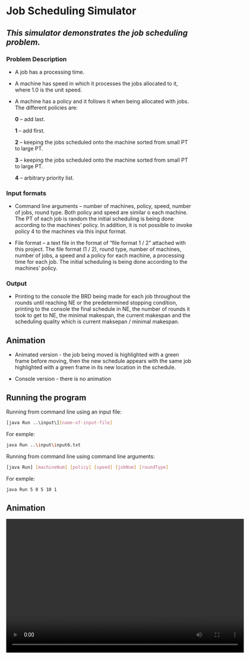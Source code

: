 # Job Scheduling Simulator

## _This simulator demonstrates the job scheduling problem._

### Problem Description

- A job has a processing time.

- A machine has speed in which it processes the jobs allocated to it, where 1.0 is the unit speed.

- A machine has a policy and it follows it when being allocated with jobs. The different policies are:

  **0** – add last.

  **1** – add first.

  **2** – keeping the jobs scheduled onto the machine sorted from small PT to large PT.

  **3** – keeping the jobs scheduled onto the machine sorted from small PT to large PT.

  **4** – arbitrary priority list.

### Input formats

- Command line arguments – number of machines, policy, speed, number of jobs, round type.
  Both policy and speed are similar o each machine. The PT of each job is random the initial scheduling is
  being done according to the machines’ policy. In addition, it is not possible to invoke policy 4 to the
  machines via this input format.

- File format – a text file in the format of “file format 1 / 2” attached with this project.
  The file format (1 / 2), round type, number of machines, number of jobs, a speed and a policy for each machine,
  a processing time for each job. The initial scheduling is being done according to the machines’ policy.

### Output

- Printing to the console the BRD being made for each job throughout the rounds until reaching NE or the
  predetermined stopping condition, printing to the console the final schedule in NE, the number of rounds it
  took to get to NE, the minimal makespan, the current makespan and the scheduling quality which is current
  maksepan / minimal makespan.

## Animation

- Animated version - the job being moved is highlighted with a green frame before moving, then the new schedule appears with the
  same job highlighted with a green frame in its new location in the schedule.

- Console version - there is no animation

## Running the program

Running from command line using an input file:

```sh
[java Run ..\input\][name-of-input-file]
```

For exmple:

```sh
java Run ..\input\input6.txt
```

Running from command line using command line arguments:

```sh
[java Run] [machineNum] [policy] [speed] [jobNum] [roundType]
```

For exmple:

```sh
java Run 5 0 5 10 1
```

## Animation

<video src=".\input7.mp4" width="640" height="360" controls></video>
